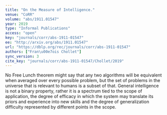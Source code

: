 ```yaml
---
title: "On the Measure of Intelligence."
venue: "CoRR"
volume: "abs/1911.01547"
year: 2019
type: "Informal Publications"
access: "open"
key: "journals/corr/abs-1911-01547"
ee: "http://arxiv.org/abs/1911.01547"
url: "https://dblp.org/rec/journals/corr/abs-1911-01547"
authors: ["Fran\u00e7ois Chollet"]
sync_version: 3
cite_key: "journals/corr/abs-1911-01547/Chollet/2019"
---
```

No Free Lunch theorem might say that any two algorithms will be equivalent when averaged over every possible problem, but the set of problems in the universe that is relevant to humans is a subset of that. General intelligence is not a binary property, rather it is a spectrum tied to the scope of application, the degree of efficacy in which the system may translate its priors and experience into new skills and the degree of generalization difficulty represented by different points in the scope.